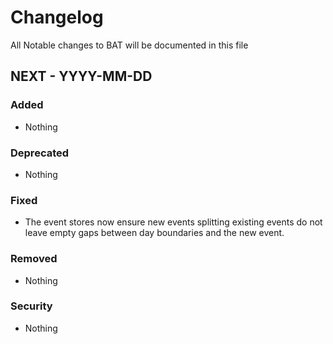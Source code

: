 # Changelog

All Notable changes to BAT will be documented in this file

## NEXT - YYYY-MM-DD

### Added
- Nothing

### Deprecated
- Nothing

### Fixed
- The event stores now ensure new events splitting existing events do not leave empty gaps between day boundaries and the new event.

### Removed
- Nothing

### Security
- Nothing
